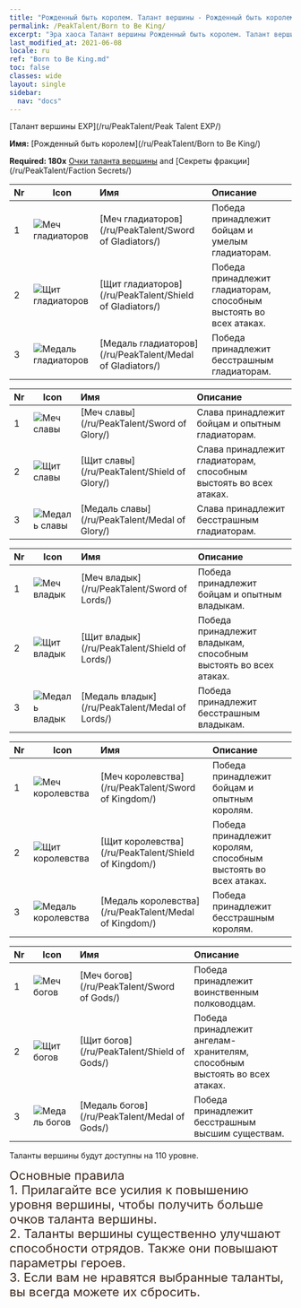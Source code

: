 ```yaml
---
title: "Рожденный быть королем. Талант вершины - Рожденный быть королем"
permalink: /PeakTalent/Born to Be King/
excerpt: "Эра хаоса Талант вершины Рожденный быть королем. Талант вершины Рожденный быть королем. Рожденный быть королем"
last_modified_at: 2021-06-08
locale: ru
ref: "Born to Be King.md"
toc: false
classes: wide
layout: single
sidebar:
  nav: "docs"
---
```


  [Талант вершины EXP](/ru/PeakTalent/Peak Talent EXP/)

  **Имя:** [Рожденный быть королем](/ru/PeakTalent/Born to Be King/)

  **Required: 180x** [Очки таланта вершины](/ItemsRU/con_934/) and [Секреты фракции](/ru/PeakTalent/Faction Secrets/)

  | Nr | Icon | Имя | Описание |
  |:---|------|:-----------|:-----------|
  | 1 | ![Меч гладиаторов](/images/pt/talent_4101.png) | [Меч гладиаторов](/ru/PeakTalent/Sword of Gladiators/) | Победа принадлежит бойцам и умелым гладиаторам. |
  | 2 | ![Щит гладиаторов](/images/pt/talent_4102.png) | [Щит гладиаторов](/ru/PeakTalent/Shield of Gladiators/) | Победа принадлежит гладиаторам, способным выстоять во всех атаках. |
  | 3 | ![Медаль гладиаторов](/images/pt/talent_4103.png) | [Медаль гладиаторов](/ru/PeakTalent/Medal of Gladiators/) | Победа принадлежит бесстрашным гладиаторам. |


  | Nr | Icon | Имя | Описание |
  |:---|------|:-----------|:-----------|
  | 1 | ![Меч славы](/images/pt/talent_4201.png) | [Меч славы](/ru/PeakTalent/Sword of Glory/) | Слава принадлежит бойцам и опытным гладиаторам. |
  | 2 | ![Щит славы](/images/pt/talent_4202.png) | [Щит славы](/ru/PeakTalent/Shield of Glory/) | Слава принадлежит гладиаторам, способным выстоять во всех атаках. |
  | 3 | ![Медаль славы](/images/pt/talent_4203.png) | [Медаль славы](/ru/PeakTalent/Medal of Glory/) | Слава принадлежит бесстрашным гладиаторам. |


  | Nr | Icon | Имя | Описание |
  |:---|------|:-----------|:-----------|
  | 1 | ![Меч владык](/images/pt/talent_4301.png) | [Меч владык](/ru/PeakTalent/Sword of Lords/) | Победа принадлежит бойцам и опытным владыкам. |
  | 2 | ![Щит владык](/images/pt/talent_4302.png) | [Щит владык](/ru/PeakTalent/Shield of Lords/) | Победа принадлежит владыкам, способным выстоять во всех атаках. |
  | 3 | ![Медаль владык](/images/pt/talent_4303.png) | [Медаль владык](/ru/PeakTalent/Medal of Lords/) | Победа принадлежит бесстрашным владыкам. |


  | Nr | Icon | Имя | Описание |
  |:---|------|:-----------|:-----------|
  | 1 | ![Меч королевства](/images/pt/talent_4401.png) | [Меч королевства](/ru/PeakTalent/Sword of Kingdom/) | Победа принадлежит бойцам и опытным королям. |
  | 2 | ![Щит королевства](/images/pt/talent_4402.png) | [Щит королевства](/ru/PeakTalent/Shield of Kingdom/) | Победа принадлежит королям, способным выстоять во всех атаках. |
  | 3 | ![Медаль королевства](/images/pt/talent_4403.png) | [Медаль королевства](/ru/PeakTalent/Medal of Kingdom/) | Победа принадлежит бесстрашным королям. |


  | Nr | Icon | Имя | Описание |
  |:---|------|:-----------|:-----------|
  | 1 | ![Меч богов](/images/pt/talent_4501.png) | [Меч богов](/ru/PeakTalent/Sword of Gods/) | Победа принадлежит воинственным полководцам. |
  | 2 | ![Щит богов](/images/pt/talent_4502.png) | [Щит богов](/ru/PeakTalent/Shield of Gods/) | Победа принадлежит ангелам-хранителям, способным выстоять во всех атаках. |
  | 3 | ![Медаль богов](/images/pt/talent_4503.png) | [Медаль богов](/ru/PeakTalent/Medal of Gods/) | Победа принадлежит бесстрашным высшим существам. |



  Таланты вершины будут доступны на 110 уровне.

  <span style="color: #3c2a1e;font-size:22px">Основные правила</span><br/><span style="color: #3c2a1e;font-size:22px">1. Прилагайте все усилия к повышению уровня вершины, чтобы получить больше очков таланта вершины. </span><br/><span style="color: #3c2a1e;font-size:22px">2. Таланты вершины существенно улучшают способности отрядов. Также они повышают параметры героев. </span><br/><span style="color: #3c2a1e;font-size:22px">3. Если вам не нравятся выбранные таланты, вы всегда можете их сбросить.</span><br/>


